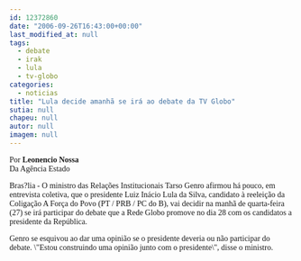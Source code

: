 ```yaml
---
id: 12372860
date: "2006-09-26T16:43:00+00:00"
last_modified_at: null
tags:
  - debate
  - irak
  - lula
  - tv-globo
categories:
  - noticias
title: "Lula decide amanhã se irá ao debate da TV Globo"
sutia: null
chapeu: null
autor: null
imagem: null
---
```

<p><P><FONT face=Verdana>Por <STRONG>Leonencio Nossa<BR></STRONG>Da Agência Estado</FONT></P></p>
<p><P><FONT face=Verdana>Bras?lia - O ministro das Relações Institucionais Tarso Genro afirmou há pouco, em entrevista coletiva, que o presidente Luiz Inácio Lula da Silva, candidato à reeleição da Coligação A Força do Povo (PT / PRB / PC do B), vai decidir na manhã de quarta-feira (27) se irá participar do debate que a Rede Globo promove no dia 28 com os candidatos a presidente da República.</FONT></P></p>
<p><P><FONT face=Verdana>Genro se esquivou ao dar uma opinião se o presidente deveria ou não participar do debate. \"Estou construindo uma opinião junto com o presidente\", disse o ministro.</FONT></P> </p>

